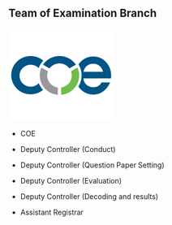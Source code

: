 ## Team of Examination Branch

![Display picture](Logo/Logo.png)


- COE

- Deputy Controller (Conduct)

- Deputy Controller (Question Paper Setting)

- Deputy Controller (Evaluation)

- Deputy Controller (Decoding and results)

- Assistant Registrar 









